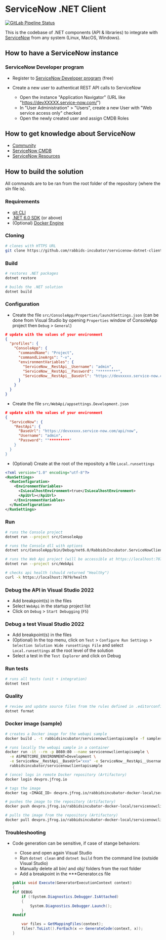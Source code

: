 # ServiceNow .NET Client

[![GitLab Pipeline Status](https://gitlab.com/rabbids-incubator/servicenow-dotnet-client/badges/main/pipeline.svg)](https://gitlab.com/rabbids-incubator/servicenow-dotnet-client/-/pipelines)

This is the codebase of .NET components (API & libraries) to integrate with [ServiceNow](https://www.servicenow.com/) from any system (Linux, MacOS, Windows).

## How to have a ServiceNow instance

### ServiceNow Developer program

* Register to [ServiceNow Developer program](https://developer.servicenow.com/dev.do) (free)

* Create a new user to authenticat REST API calls to ServiceNow
  * Open the instance "Application Navigator" (URL like "https://devXXXXX.service-now.com/")
  * In "User Administration" > "Users", create a new User with "Web service access only" checked
  * Open the newly created user and assign CMDB Roles

## How to get knowledge about ServiceNow

* [Community](./docs/community.md)
* [ServiceNow CMDB](./docs/servicenow-cmdb.md)
* [ServiceNow Resources](./docs/servicenow-resources.md)

## How to build the solution

All commands are to be ran from the root folder of the repository (where the sln file is).

### Requirements

* [git CLI](https://git-scm.com/)
* [.NET 6.0 SDK](https://dotnet.microsoft.com/download) (or above)
* (Optional) [Docker Engine](https://docs.docker.com/engine/install/ubuntu/)

### Cloning

```bash
# clones with HTTPS URL
git clone https://github.com/rabbids-incubator/servicenow-dotnet-client.git
```

### Build

```bash
# restores .NET packages
dotnet restore

# builds the .NET solution
dotnet build
```

### Configuration

* Create the file `src/ConsoleApp/Properties/launchSettings.json` 
(can be done from Visual Studio by opening `Properties` window of ConsoleApp project then `Debug` > `General`)

```json
# update with the values of your environment
{
  "profiles": {
    "ConsoleApp": {
      "commandName": "Project",
      "commandLineArgs": "-v",
      "environmentVariables": {
        "ServiceNow__RestApi__Username": "admin",
        "ServiceNow__RestApi__Password": "*********",
        "ServiceNow__RestApi__BaseUrl": "https://devxxxxx.service-now.com/api/now"
      }
    }
  }
}
```

* Create the file `src/WebApi/appsettings.Development.json`

```json
# update with the values of your environment
{
  "ServiceNow": {
    "RestApi": {
      "BaseUrl": "https://devxxxxx.service-now.com/api/now",
      "Username": "admin",
      "Password": ""*********"
    }
  }
}
```

* (Optional) Create at the root of the repositoty a file `Local.runsettings`

```xml
<?xml version="1.0" encoding="utf-8"?>
<RunSettings>
  <RunConfiguration>
    <EnvironmentVariables>
      <IsLocalhostEnvironment>true</IsLocalhostEnvironment>
      <ApiUrl></ApiUrl>
    </EnvironmentVariables>
  </RunConfiguration>
</RunSettings>
```

### Run

```bash
# runs the Console project
dotnet run --project src/ConsoleApp

# runs the Console dll with options
dotnet src/ConsoleApp/bin/Debug/net6.0/RabbidsIncubator.ServiceNowClient.ConsoleApp.dll -v

# runs the Web Api project (will be accessible at https://localhost:7079/swagger)
dotnet run --project src/WebApi

# checks api health (should returned "Healthy")
curl -k https://localhost:7079/health
```

### Debug the API in Visual Studio 2022

* Add breakpoint(s) in the files
* Select `WebApi` in the startup project list
* Click on `Debug` > `Start Debugging` (`F5`)

### Debug a test  Visual Studio 2022

* Add breakpoint(s) in the files
* (Optional) In the top menu, click on `Test` > `Configure Run Settings` > `Selection Solution Wide runsettings File`
and select `Local.runsettings` at the root level of the solution
* Select a test in the `Test Explorer` and click on Debug

### Run tests

```bash
# runs all tests (unit + integration)
dotnet test
```

### Quality

```bash
# review and update source files from the rules defined in .editorconfig file
dotnet format
```

### Docker image (sample)

```bash
# creates a Docker image for the webapi sample
docker build . -t rabbidsincubator/servicenowclientapisample -f samples/WebApiSample/Dockerfile --no-cache

# runs locally the webapi sample in a container
docker run -it --rm -p 8080:80 --name servicenowclientapisample \
  -e ASPNETCORE_ENVIRONMENT=Development \
  -e ServiceNow__RestApi__BaseUrl="xxx" -e ServiceNow__RestApi__Username="xxx" -e ServiceNow__RestApi__Password="xxx" \
  rabbidsincubator/servicenowclientapisample

# (once) logs in remote Docker repository (Artifactory)
docker login devpro.jfrog.io

# tags the image
docker tag <IMAGE_ID> devpro.jfrog.io/rabbidsincubator-docker-local/servicenowclientapisample

# pushes the image to the repository (Artifactory)
docker push devpro.jfrog.io/rabbidsincubator-docker-local/servicenowclientapisample

# pulls the image from the repository (Artifactory)
docker pull devpro.jfrog.io/rabbidsincubator-docker-local/servicenowclientapisample
```

### Troubleshooting

* Code generation can be sensitive, if case of stange behaviors:
  * Close and open again Visual Studio
  * Run `dotnet clean` and `dotnet build` from the command line (outside Visual Studio)
  * Manually delete all bin/ and obj/ folders from the root folder
  * Add a breakpoint in the ***Generator.cs file

  ```cs
  public void Execute(GeneratorExecutionContext context)
  {
  #if DEBUG
      if (!System.Diagnostics.Debugger.IsAttached)
      {
          System.Diagnostics.Debugger.Launch();
      }
  #endif

      var files = GetMappingFiles(context);
      files?.ToList().ForEach(x => GenerateCode(context, x));
  }
  ```
